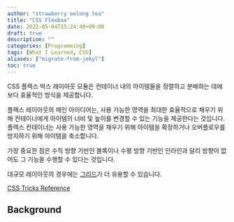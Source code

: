```yaml
---
author: "strawberry oolong tea"
title: "CSS Flexbox"
date: 2022-05-04T15:24:40+09:00
draft: true
description: ""
categories: [Programming]
tags: [What I Learned, CSS]
aliases: ["migrate-from-jekyl"]
toc: true
---
```


CSS 플렉스 박스 레이아웃 모듈은 컨테이너 내의 아이템들을 정렬하고 분배하는 데에 보다 효율적인 방식을 제공합니다.

플렉스 레이아웃의 메인 아이디어는, 사용 가능한 영역을 최대한 효율적으로 채우기 위해 컨테이너에게 아이템의 너비 및 높이를 변경할 수 있는 기능을 제공한다는 것입니다. 플렉스 컨테이너는 사용 가능한 영역을 채우기 위해 아이템을 확장하거나 오버플로우를 방지하기 위해 아이템을 축소합니다.

가장 중요한 점은 수직 방향 기반인 블록이나 수평 방향 기반인 인라인과 달리 방향이 없어도 그 기능을 수행할 수 있다는 것입니다.

대규모 레이아웃의 경우에는 [그리드](https://css-tricks.com/snippets/css/complete-guide-grid/)가 더 유용할 수 있습니다.

[CSS Tricks Reference](https://css-tricks.com/snippets/css/a-guide-to-flexbox/)

## Background
